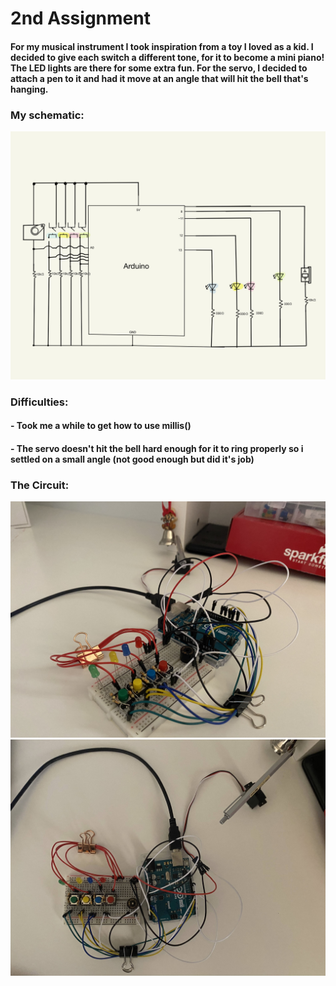 # 2nd Assignment
#### For my musical instrument I took inspiration from a toy I loved as a kid. I decided to give each switch a different tone, for it to become a mini piano! The LED lights are there for some extra fun. For the servo, I decided to attach a pen to it and had it move at an angle that will hit the bell that's hanging.
### My schematic:
 ![](IMG_0613.JPG)
### Difficulties:
#### - Took me a while to get how to use millis()
#### - The servo doesn't hit the bell hard enough for it to ring properly so i settled on a small angle (not good enough but did it's job)
### The Circuit:
![](IMG_1888.jpg)
![](IMG_1889.jpg)

